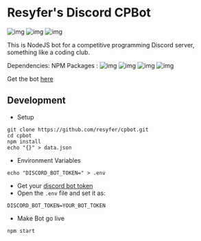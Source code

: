 # Resyfer's Discord CPBot

![img](https://img.shields.io/badge/bot%20status-offline-red) ![img](https://img.shields.io/badge/NodeJS-16.3.0-brightgreen) ![img](https://img.shields.io/badge/Version-Alpha%201.0-yellow)

This is NodeJS bot for a competitive programming Discord server, something like a coding club.

Dependencies:
NPM Packages : ![img](https://img.shields.io/badge/axios-0.21.1-blue) ![img](https://img.shields.io/badge/discord.js-12.5.3-blue) ![img](https://img.shields.io/badge/dotenv-10.0.0-blue) ![img](https://img.shields.io/badge/nodemon-2.0.7-blue)

Get the bot [here](https://discord.com/api/oauth2/authorize?client_id=849932013188415488&permissions=8&scope=bot)
## Development

- Setup
```
git clone https://github.com/resyfer/cpbot.git
cd cpbot
npm install
echo "{}" > data.json
```

- Environment Variables
```
echo "DISCORD_BOT_TOKEN=" > .env
```
  - Get your [discord bot token](https://discord.com/developers/docs/intro)
  - Open the `.env` file and set it as:
```
DISCORD_BOT_TOKEN=YOUR_BOT_TOKEN
```

- Make Bot go live
```
npm start
```
